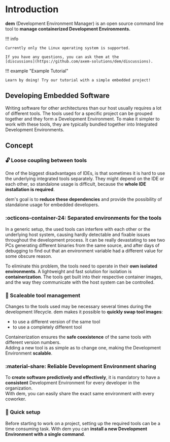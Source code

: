 # Introduction

**dem** (Development Environment Manager) is an open source command line tool to **manage 
containerized Development Environments.**

!!! info

    Currently only the Linux operating system is supported.

    If you have any questions, you can ask them at the 
    [discussions](https://github.com/axem-solutions/dem/discussions).

!!! example "Example Tutorial"

    Learn by doing! Try our tutorial with a simple embedded project!

## Developing Embedded Software

Writing software for other architectures than our host usually requires a lot of different tools.
The tools used for a specific project can be grouped together and they form a Development 
Environment. To make it simpler to work with these tools, they are typically bundled together into 
Integrated Development Environments.

## Concept

### :unlock: Loose coupling between tools
One of the biggest disadvantages of IDEs, is that sometimes it is hard to use the underlying 
integrated tools separately. They might depend on the IDE or each other, so standalone usage is 
difficult, because the **whole IDE installation is required**.

dem's goal is to **reduce these dependencies** and provide the possibility of standalone usage for 
embedded developers.

### :octicons-container-24: Separated environments for the tools
In a generic setup, the used tools can interfere with each other or the underlying host system,
causing hardly detectable and fixable issues throughout the development process. It can be really 
devastating to see two PCs generating different binaries from the same source, and after days of 
debugging to find out that an environment variable had a different value for some obscure reason. 

To eliminate this problem, the tools need to operate in their **own isolated environments**. A 
lightweight and fast solution for isolation is **containerization**. The tools get built into their 
respective container images, and the way they communicate with the host system can be controlled.

### :arrows_counterclockwise: Scaleable tool management
Changes to the tools used may be necessary several times during the development lifecycle. dem makes
it possible to **quickly swap tool images**:

- to use a different version of the same tool 
- to use a completely different tool

Containerization ensures the **safe coexistence** of the same tools with different version numbers.  
Adding a new tool is as simple as to change one, making the Development Environment **scalable**.

### :material-share: Reliable Development Environment sharing
To **create software predictively and effectively**, it is mandatory to have a **consistent**
Development Environment for every developer in the organization.  
With dem, you can easily share the exact same environment with every coworker.

### :rocket: Quick setup
Before starting to work on a project, setting up the required tools can be a time consuming task. 
With dem you can **install a new Development Environment with a single command**.
